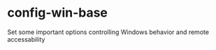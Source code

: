 # config-win-base
 Set some important options controlling Windows behavior and remote accessability
